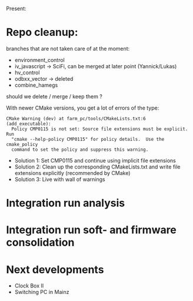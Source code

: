 Present:

# Repo cleanup: #
branches that are not taken care of at the moment:

* environment_control
* iv_javascript -> SciFi, can be merged at later point (Yannick/Lukas)
* hv_control
* odbxx_vector -> deleted
* combine_hamegs

should we delete / merge / keep them ? 

With newer CMake versions, you get a lot of errors of the type:
```
CMake Warning (dev) at farm_pc/tools/CMakeLists.txt:6 (add_executable):
  Policy CMP0115 is not set: Source file extensions must be explicit.  Run
  "cmake --help-policy CMP0115" for policy details.  Use the cmake_policy
  command to set the policy and suppress this warning.
```

* Solution 1: Set CMP0115 and continue using implicit file extensions
* Solution 2: Clean up the corresponding CMakeLists.txt and write file extensions explicitly (recommended by CMake)
* Solution 3: Live with wall of warnings

# Integration run analysis #

# Integration run soft- and firmware consolidation #

# Next developments #

* Clock Box II
* Switching PC in Mainz